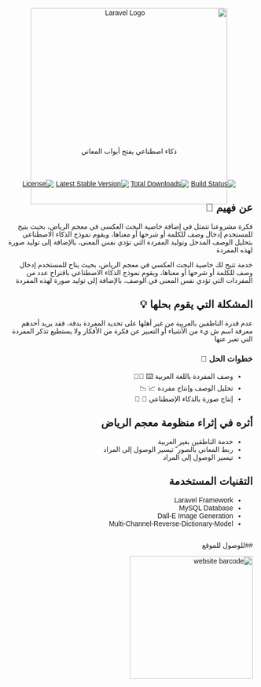 <div dir="rtl" style="font-family: 'Tajawal', sans-serif !important;">
<link rel="preconnect" href="https://fonts.googleapis.com">
<link rel="preconnect" href="https://fonts.gstatic.com" crossorigin>
<link href="https://fonts.googleapis.com/css2?family=Tajawal:wght@200;300;400;500;700&display=swap" rel="stylesheet">
<p align="center">
<a href="https://laravel.com" target="_blank"><img src="https://faheem.azzain.net/img/logo.png" width="400" alt="Laravel Logo"></a>
</p>
<p style="text-align: center; margin-top: -130px;">ذكاء اصطناعي يفتح أبواب المعاني</p>

<p align="center" style="margin-top: 50px;">
<a href="#"><img src="https://github.com/laravel/framework/workflows/tests/badge.svg" alt="Build Status"></a>
<a href="#"><img src="https://img.shields.io/packagist/dt/laravel/framework" alt="Total Downloads"></a>
<a href="#"><img src="https://img.shields.io/packagist/v/laravel/framework" alt="Latest Stable Version"></a>
<a href="#"><img src="https://img.shields.io/packagist/l/laravel/framework" alt="License"></a>
</p>

## عن فهيم 🤔


<p style="direction: rtl;"> فكرة مشروعنا تتمثل في إضافة خاصية البحث العكسي في معجم الرياض، بحيث يتيح للمستخدم إدخال وصف للكلمة أو شرحها أو معناها، ويقوم نموذج الذكاء الاصطناعي بتحليل الوصف المدخل وتوليد المفردة التي تؤدي نفس المعنى، بالإضافة إلى توليد صورة لهذه المفردة

خدمة تتيح لك خاصية البحث العكسي في معجم الرياض، بحيث يتاح للمستخدم إدخال وصف للكلمة أو شرحها أو معناها، ويقوم نموذج الذكاء الاصطناعي باقتراح عدد من المفردات التي تؤدي نفس المعنى في الوصف، بالإضافة إلى توليد صورة لهذه المفردة</p>


## المشكلة التي يقوم بحلها 💡

عدم قدرة الناطقين بالعربية من غير أهلها على تحديد المفردة بدقة، فقد يريد أحدهم معرفة اسم ش يء من الأشياء أو التعبير عن فكرة من الأفكار ولا يستطيع تذكر المفردة التي تعبر عنها

### خطوات الحل 🌟

<ul>
    <li>وصف المفردة باللغة العربية ⌨️ ✍🏾</li>
    <li>تحليل الوصف وإنتاج مفردة 📈 📉</li>
    <li>إنتاج صورة بالذكاء الإصطناعي 🤖 🌠</li>
</ul>

## أثره في إثراء منظومة معجم الرياض

<ul>
<li>خدمة الناطقين بغير العربية</li>
<li>ربط المعاني بالصور ّ تيسير الوصول إلى المراد</li>
<li>تيسير الوصول إلى المراد</li>
</ul>

## التقنيات المستخدمة

<ul>
<li>Laravel Framework</li>
<li>MySQL Database</li>
<li>Dall-E Image Generation</li>
<li>Multi-Channel-Reverse-Dictionary-Model</li>
</ul>
<img src="https://raw.githubusercontent.com/soaod/faheem_ai/master/public/img/tech.png" alt="">


##للوصول للموقع 

<p>
<a href="https://faheem.azzain.net/">
<img style="width: 250px; height: 250px;" src="https://raw.githubusercontent.com/soaod/faheem_ai/master/public/img/carcode.png" alt="website barcode">
</a>
</p>
</div>
